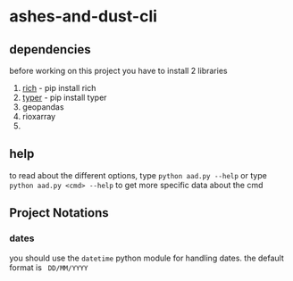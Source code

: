 # ashes-and-dust-cli

## dependencies
before working on this project you have to install 2 libraries
1. [rich](https://pypi.org/project/rich/) - pip install rich
2. [typer](https://pypi.org/project/typer/) - pip install typer
3. geopandas
4. rioxarray
5. 
## help
to read about the different options, type
```python aad.py --help```
or type 
```python aad.py <cmd> --help``` to get more specific data about the cmd

## Project Notations
### dates
you should use the ```datetime``` python module for handling dates. the default format is ``` DD/MM/YYYY```
